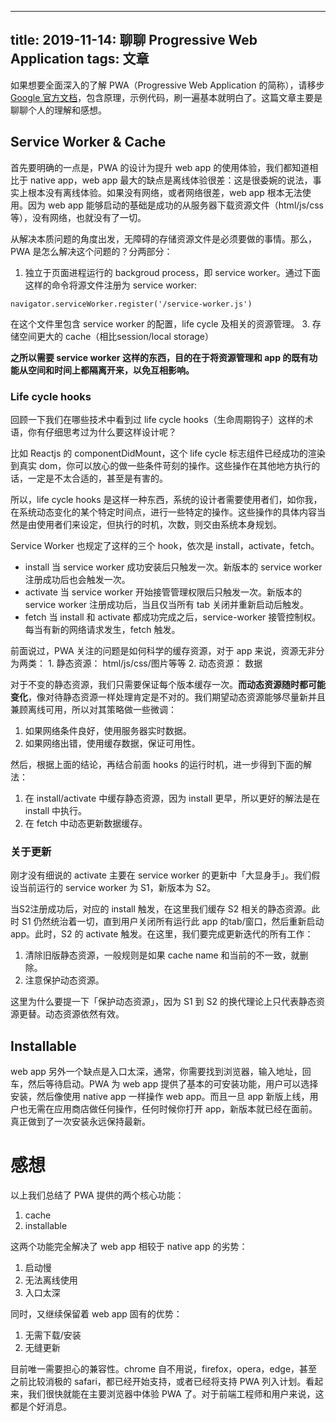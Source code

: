 
---
title: 2019-11-14: 聊聊 Progressive Web Application
tags: 文章
---
如果想要全面深入的了解 PWA（Progressive Web Application 的简称），请移步 [Google 官方文档](https://codelabs.developers.google.com/codelabs/your-first-pwapp/#0)，包含原理，示例代码，刷一遍基本就明白了。这篇文章主要是聊聊个人的理解和感想。

##  Service Worker & Cache
首先要明确的一点是，PWA 的设计为提升 web app 的使用体验，我们都知道相比于 native app，web app 最大的缺点是离线体验很差：这是很委婉的说法，事实上根本没有离线体验。如果没有网络，或者网络很差，web app 根本无法使用。因为 web app 能够启动的基础是成功的从服务器下载资源文件（html/js/css等），没有网络，也就没有了一切。

从解决本质问题的角度出发，无障碍的存储资源文件是必须要做的事情。那么，PWA 是怎么解决这个问题的？分两部分：
1. 独立于页面进程运行的 backgroud process，即 service worker。通过下面这样的命令将源文件注册为 service worker:
```
navigator.serviceWorker.register('/service-worker.js')
```
在这个文件里包含 service worker 的配置，life cycle 及相关的资源管理。
3. 存储空间更大的 cache（相比session/local storage）

**之所以需要 service worker 这样的东西，目的在于将资源管理和 app 的既有功能从空间和时间上都隔离开来，以免互相影响。**

### Life cycle hooks
回顾一下我们在哪些技术中看到过 life cycle hooks（生命周期钩子）这样的术语，你有仔细思考过为什么要这样设计呢？

比如 Reactjs 的 componentDidMount，这个 life cycle 标志组件已经成功的渲染到真实 dom，你可以放心的做一些条件苛刻的操作。这些操作在其他地方执行的话，一定是不太合适的，甚至是有害的。

所以，life cycle hooks 是这样一种东西，系统的设计者需要使用者们，如你我，在系统动态变化的某个特定时间点，进行一些特定的操作。这些操作的具体内容当然是由使用者们来设定，但执行的时机，次数，则交由系统本身规划。

Service Worker 也规定了这样的三个 hook，依次是 install，activate，fetch。
* install
			当 service worker 成功安装后只触发一次。新版本的 service worker 注册成功后也会触发一次。
* activate
			当 service worker 开始接管管理权限后只触发一次。新版本的 service worker 注册成功后，当且仅当所有 tab 关闭并重新启动后触发。
* fetch
			当 install 和 activate 都成功完成之后，service-worker 接管控制权。每当有新的网络请求发生，fetch 触发。
			
前面说过，PWA 关注的问题是如何科学的缓存资源，对于 app 来说，资源无非分为两类：
	 1. 静态资源： html/js/css/图片等等
2. 动态资源： 数据

对于不变的静态资源，我们只需要保证每个版本缓存一次。**而动态资源随时都可能变化**，像对待静态资源一样处理肯定是不对的。我们期望动态资源能够尽量新并且兼顾离线可用，所以对其策略做一些微调：
1. 如果网络条件良好，使用服务器实时数据。
2. 如果网络出错，使用缓存数据，保证可用性。

然后，根据上面的结论，再结合前面 hooks 的运行时机，进一步得到下面的解法：
1. 在 install/activate 中缓存静态资源，因为 install 更早，所以更好的解法是在 install 中执行。
2. 在 fetch 中动态更新数据缓存。
			
### 关于更新
刚才没有细说的 activate 主要在 service worker 的更新中「大显身手」。我们假设当前运行的 service worker 为 S1，新版本为 S2。

当S2注册成功后，对应的 install 触发，在这里我们缓存 S2 相关的静态资源。此时 S1 仍然统治着一切，直到用户关闭所有运行此 app 的tab/窗口，然后重新启动 app。此时，S2 的 activate 触发。在这里，我们要完成更新迭代的所有工作：
1. 清除旧版静态资源，一般规则是如果 cache name 和当前的不一致，就删除。
2. 注意保护动态资源。

这里为什么要提一下「保护动态资源」，因为 S1 到 S2 的换代理论上只代表静态资源更替。动态资源依然有效。

## Installable
web app 另外一个缺点是入口太深，通常，你需要找到浏览器，输入地址，回车，然后等待启动。PWA 为 web app 提供了基本的可安装功能，用户可以选择安装，然后像使用 native app 一样操作 web app。而且一旦  app 新版上线，用户也无需在应用商店做任何操作，任何时候你打开 app，新版本就已经在面前。 真正做到了一次安装永远保持最新。

# 感想
以上我们总结了 PWA 提供的两个核心功能：

1. cache
2. installable

这两个功能完全解决了 web app 相较于 native app 的劣势：
1. 启动慢
2. 无法离线使用
3. 入口太深

同时，又继续保留着 web app 固有的优势：
1. 无需下载/安装
2. 无缝更新

目前唯一需要担心的兼容性。chrome 自不用说，firefox，opera，edge，甚至之前比较消极的 safari，都已经开始支持，或者已经将支持 PWA 列入计划。看起来，我们很快就能在主要浏览器中体验 PWA 了。对于前端工程师和用户来说，这都是个好消息。
